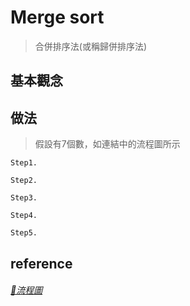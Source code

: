 # Merge sort
>合併排序法(或稱歸併排序法)


## 基本觀念

      
## 做法
   >假設有7個數，如連結中的流程圖所示
   
    Step1. 
             
    Step2. 
                         
    Step3. 
    
    Step4. 
                             
    Step5. 
     
## reference
###### [🔗流程圖](https://github.com/zhaoqieyu/LearningNotes/blob/master/pictures/%E6%B5%81%E7%A8%8B%E5%9C%96_Merge%20Sort.jpg)
